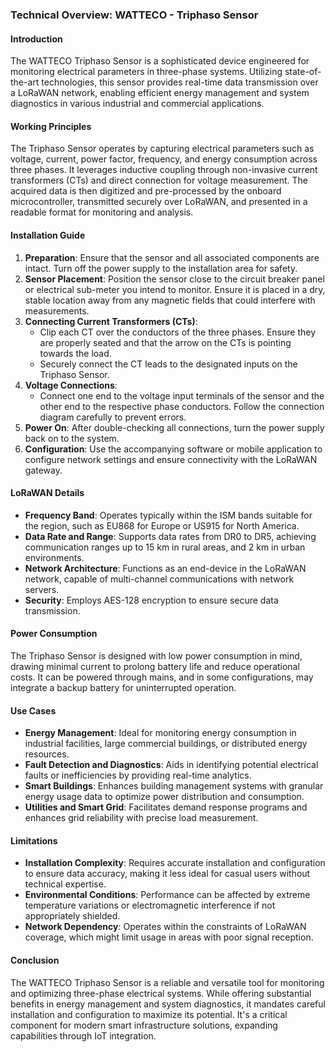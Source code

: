 ### Technical Overview: WATTECO - Triphaso Sensor

#### Introduction
The WATTECO Triphaso Sensor is a sophisticated device engineered for monitoring electrical parameters in three-phase systems. Utilizing state-of-the-art technologies, this sensor provides real-time data transmission over a LoRaWAN network, enabling efficient energy management and system diagnostics in various industrial and commercial applications.

#### Working Principles
The Triphaso Sensor operates by capturing electrical parameters such as voltage, current, power factor, frequency, and energy consumption across three phases. It leverages inductive coupling through non-invasive current transformers (CTs) and direct connection for voltage measurement. The acquired data is then digitized and pre-processed by the onboard microcontroller, transmitted securely over LoRaWAN, and presented in a readable format for monitoring and analysis.

#### Installation Guide
1. **Preparation**: Ensure that the sensor and all associated components are intact. Turn off the power supply to the installation area for safety.
2. **Sensor Placement**: Position the sensor close to the circuit breaker panel or electrical sub-meter you intend to monitor. Ensure it is placed in a dry, stable location away from any magnetic fields that could interfere with measurements.
3. **Connecting Current Transformers (CTs)**:
   - Clip each CT over the conductors of the three phases. Ensure they are properly seated and that the arrow on the CTs is pointing towards the load.
   - Securely connect the CT leads to the designated inputs on the Triphaso Sensor.
4. **Voltage Connections**:
   - Connect one end to the voltage input terminals of the sensor and the other end to the respective phase conductors. Follow the connection diagram carefully to prevent errors.
5. **Power On**: After double-checking all connections, turn the power supply back on to the system.
6. **Configuration**: Use the accompanying software or mobile application to configure network settings and ensure connectivity with the LoRaWAN gateway.

#### LoRaWAN Details
- **Frequency Band**: Operates typically within the ISM bands suitable for the region, such as EU868 for Europe or US915 for North America.
- **Data Rate and Range**: Supports data rates from DR0 to DR5, achieving communication ranges up to 15 km in rural areas, and 2 km in urban environments.
- **Network Architecture**: Functions as an end-device in the LoRaWAN network, capable of multi-channel communications with network servers.
- **Security**: Employs AES-128 encryption to ensure secure data transmission.

#### Power Consumption
The Triphaso Sensor is designed with low power consumption in mind, drawing minimal current to prolong battery life and reduce operational costs. It can be powered through mains, and in some configurations, may integrate a backup battery for uninterrupted operation.

#### Use Cases
- **Energy Management**: Ideal for monitoring energy consumption in industrial facilities, large commercial buildings, or distributed energy resources.
- **Fault Detection and Diagnostics**: Aids in identifying potential electrical faults or inefficiencies by providing real-time analytics.
- **Smart Buildings**: Enhances building management systems with granular energy usage data to optimize power distribution and consumption.
- **Utilities and Smart Grid**: Facilitates demand response programs and enhances grid reliability with precise load measurement.

#### Limitations
- **Installation Complexity**: Requires accurate installation and configuration to ensure data accuracy, making it less ideal for casual users without technical expertise.
- **Environmental Conditions**: Performance can be affected by extreme temperature variations or electromagnetic interference if not appropriately shielded.
- **Network Dependency**: Operates within the constraints of LoRaWAN coverage, which might limit usage in areas with poor signal reception.

#### Conclusion
The WATTECO Triphaso Sensor is a reliable and versatile tool for monitoring and optimizing three-phase electrical systems. While offering substantial benefits in energy management and system diagnostics, it mandates careful installation and configuration to maximize its potential. It's a critical component for modern smart infrastructure solutions, expanding capabilities through IoT integration.